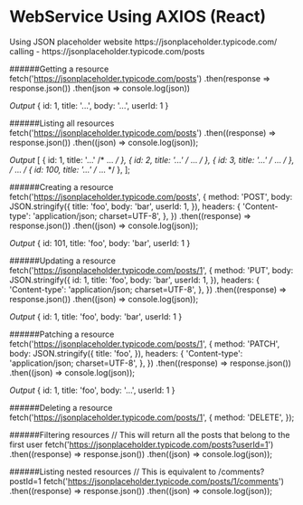 <h1>WebService Using AXIOS (React)</h1>
Using JSON placeholder website https://jsonplaceholder.typicode.com/
calling - https://jsonplaceholder.typicode.com/posts


######Getting a resource
fetch('https://jsonplaceholder.typicode.com/posts')
  .then(response => response.json())
  .then(json => console.log(json))

*Output*
{
  id: 1,
  title: '...',
  body: '...',
  userId: 1
}

######Listing all resources
fetch('https://jsonplaceholder.typicode.com/posts')
  .then((response) => response.json())
  .then((json) => console.log(json));

*Output*
[
  { id: 1, title: '...' /* ... */ },
  { id: 2, title: '...' /* ... */ },
  { id: 3, title: '...' /* ... */ },
  /* ... */
  { id: 100, title: '...' /* ... */ },
];


######Creating a resource
fetch('https://jsonplaceholder.typicode.com/posts', {
  method: 'POST',
  body: JSON.stringify({
    title: 'foo',
    body: 'bar',
    userId: 1,
  }),
  headers: {
    'Content-type': 'application/json; charset=UTF-8',
  },
})
  .then((response) => response.json())
  .then((json) => console.log(json));

*Output*
{
  id: 101,
  title: 'foo',
  body: 'bar',
  userId: 1
}


######Updating a resource
fetch('https://jsonplaceholder.typicode.com/posts/1', {
  method: 'PUT',
  body: JSON.stringify({
    id: 1,
    title: 'foo',
    body: 'bar',
    userId: 1,
  }),
  headers: {
    'Content-type': 'application/json; charset=UTF-8',
  },
})
  .then((response) => response.json())
  .then((json) => console.log(json));

*Output*
{
  id: 1,
  title: 'foo',
  body: 'bar',
  userId: 1
}


######Patching a resource
fetch('https://jsonplaceholder.typicode.com/posts/1', {
  method: 'PATCH',
  body: JSON.stringify({
    title: 'foo',
  }),
  headers: {
    'Content-type': 'application/json; charset=UTF-8',
  },
})
  .then((response) => response.json())
  .then((json) => console.log(json));

*Output*
{
  id: 1,
  title: 'foo',
  body: '...',
  userId: 1
}


######Deleting a resource
fetch('https://jsonplaceholder.typicode.com/posts/1', {
  method: 'DELETE',
});


######Filtering resources
// This will return all the posts that belong to the first user
fetch('https://jsonplaceholder.typicode.com/posts?userId=1')
  .then((response) => response.json())
  .then((json) => console.log(json));


######Listing nested resources
// This is equivalent to /comments?postId=1
fetch('https://jsonplaceholder.typicode.com/posts/1/comments')
  .then((response) => response.json())
  .then((json) => console.log(json));